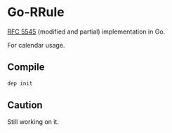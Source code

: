 # Go-RRule

[RFC 5545](https://tools.ietf.org/html/rfc5545) (modified and partial) implementation in Go.

For calendar usage.

## Compile

```sh
dep init
```

## Caution

Still working on it.
